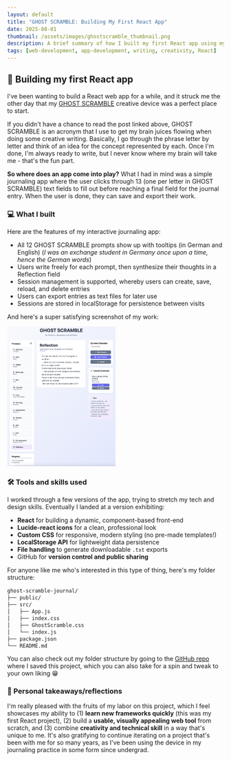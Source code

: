 ```yaml
---
layout: default
title: "GHOST SCRAMBLE: Building My First React App"
date: 2025-08-01
thumbnail: /assets/images/ghostscramble_thumbnail.png
description: A brief summary of how I built my first React app using my GHOST SCRAMBLE creative device
tags: [web-development, app-development, writing, creativity, React]
---
```


## 👷 Building my first React app

I've been wanting to build a React web app for a while, and it struck me the other day that my [GHOST SCRAMBLE](https://nathanwatkinsdc.github.io/2025/07/28/GHOST-SCRAMBLE-Creative-Device.html) creative device was a perfect place to start. 

If you didn't have a chance to read the post linked above, GHOST SCRAMBLE is an acronym that I use to get my brain juices flowing when doing some creative writing. Basically, I go through the phrase letter by letter and think of an idea for the concept represented by each. Once I'm done, I'm always ready to write, but I never know where my brain will take me - that's the fun part. 

**So where does an app come into play?** What I had in mind was a simple journaling app where the user clicks through 13 (one per letter in GHOST SCRAMBLE) text fields to fill out before reaching a final field for the journal entry. When the user is done, they can save and export their work. 

### 💻 What I built
Here are the features of my interactive journaling app:

- All 12 GHOST SCRAMBLE prompts show up with tooltips (in German and English) (*I was an exchange student in Germany once upon a time, hence the German words*)
- Users write freely for each prompt, then synthesize their thoughts in a Reflection field
- Session management is supported, whereby users can create, save, reload, and delete entries
- Users can export entries as text files for later use
- Sessions are stored in localStorage for persistence between visits

And here's a super satisfying screenshot of my work:

<img src="/assets/images/ghostscramble_screenshot.png" alt="My photo description" style="width:50%; max-width:400px;">

### 🛠️ Tools and skills used
I worked through a few versions of the app, trying to stretch my tech and design skills. Eventually I landed at a version exhibiting:

- **React** for building a dynamic, component-based front-end
- **Lucide-react icons** for a clean, professional look
- **Custom CSS** for responsive, modern styling (no pre-made templates!)
- **LocalStorage API** for lightweight data persistence
- **File handling** to generate downloadable `.txt` exports
- GitHub for **version control and public sharing**

For anyone like me who's interested in this type of thing, here's my folder structure:

```
ghost-scramble-journal/
├── public/
├── src/
│   ├── App.js
│   ├── index.css
│   ├── GhostScramble.css
│   └── index.js
├── package.json
└── README.md
```

You can also check out my folder structure by going to the [GitHub repo](https://nathanwatkinsdc.github.io) where I saved this project, which you can also take for a spin and tweak to your own liking 😁

### 🌟 Personal takeaways/reflections
I'm really pleased with the fruits of my labor on this project, which I feel showcases my ability to (1) **learn new frameworks quickly** (this was my first React project), (2) build a **usable, visually appealing web tool** from scratch, and (3) combine **creativity and technical skill** in a way that's unique to me. It's also gratifying to continue iterating on a project that's been with me for so many years, as I've been using the device in my journaling practice in some form since undergrad.

